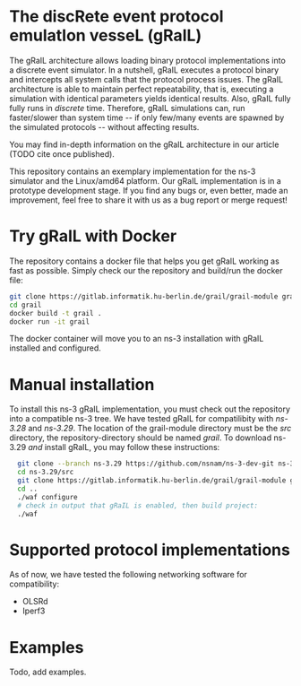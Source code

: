 # The discRete event protocol emulatIon vesseL (gRaIL)

The gRaIL architecture allows loading binary protocol implementations into a discrete event simulator.
In a nutshell, gRaIL executes a protocol binary and intercepts all system calls that the protocol process issues.
The gRaIL architecture is able to maintain perfect repeatability, that is, executing a simulation with identical parameters yields identical results.
Also, gRaIL fully fully runs in *discrete* time.
Therefore, gRaIL simulations can, run faster/slower than system time -- if only few/many events are spawned by the simulated protocols -- without affecting results.

You may find in-depth information on the gRaIL architecture in our article (TODO cite once published). 

This repository contains an exemplary implementation for the ns-3 simulator and the Linux/amd64 platform.
Our gRaIL implementation is in a prototype development stage.
If you find any bugs or, even better, made an improvement, feel free to share it with us as a bug report or merge request!

# Try gRaIL with Docker

The repository contains a docker file that helps you get gRaIL working as fast as possible.
Simply check our the repository and build/run the docker file:

```sh
git clone https://gitlab.informatik.hu-berlin.de/grail/grail-module grail
cd grail
docker build -t grail .
docker run -it grail
```

The docker container will move you to an ns-3 installation with gRaIL installed and configured.

# Manual installation

To install this ns-3 gRaIL implementation, you must check out the repository into a compatible ns-3 tree.
We have tested gRaIL for compatilibity with *ns-3.28* and *ns-3.29*.
The location of the grail-module directory must be the *src* directory, the repository-directory should be named *grail*.
To download ns-3.29 *and* install gRaIL, you may follow these instructions:

```sh
  git clone --branch ns-3.29 https://github.com/nsnam/ns-3-dev-git ns-3.29
  cd ns-3.29/src
  git clone https://gitlab.informatik.hu-berlin.de/grail/grail-module grail
  cd ..
  ./waf configure
  # check in output that gRaIL is enabled, then build project:
  ./waf
```

# Supported protocol implementations

As of now, we have tested the following networking software for compatibility:

 * OLSRd
 * Iperf3

# Examples

Todo, add examples.
